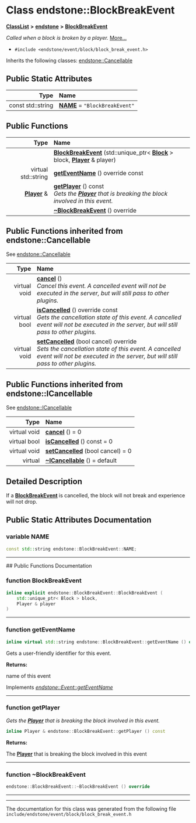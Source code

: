 

# Class endstone::BlockBreakEvent



[**ClassList**](annotated.md) **>** [**endstone**](namespaceendstone.md) **>** [**BlockBreakEvent**](classendstone_1_1BlockBreakEvent.md)



_Called when a block is broken by a player._ [More...](#detailed-description)

* `#include <endstone/event/block/block_break_event.h>`



Inherits the following classes: [endstone::Cancellable](classendstone_1_1Cancellable.md)
































## Public Static Attributes

| Type | Name |
| ---: | :--- |
|  const std::string | [**NAME**](#variable-name)   = `"BlockBreakEvent"`<br> |










































## Public Functions

| Type | Name |
| ---: | :--- |
|   | [**BlockBreakEvent**](#function-blockbreakevent) (std::unique\_ptr&lt; [**Block**](classendstone_1_1Block.md) &gt; block, [**Player**](classendstone_1_1Player.md) & player) <br> |
| virtual std::string | [**getEventName**](#function-geteventname) () override const<br> |
|  [**Player**](classendstone_1_1Player.md) & | [**getPlayer**](#function-getplayer) () const<br>_Gets the_ [_**Player**_](classendstone_1_1Player.md) _that is breaking the block involved in this event._ |
|   | [**~BlockBreakEvent**](#function-blockbreakevent) () override<br> |


## Public Functions inherited from endstone::Cancellable

See [endstone::Cancellable](classendstone_1_1Cancellable.md)

| Type | Name |
| ---: | :--- |
| virtual void | [**cancel**](classendstone_1_1Cancellable.md#function-cancel) () <br>_Cancel this event. A cancelled event will not be executed in the server, but will still pass to other plugins._  |
| virtual bool | [**isCancelled**](classendstone_1_1Cancellable.md#function-iscancelled) () override const<br>_Gets the cancellation state of this event. A cancelled event will not be executed in the server, but will still pass to other plugins._  |
| virtual void | [**setCancelled**](classendstone_1_1Cancellable.md#function-setcancelled) (bool cancel) override<br>_Sets the cancellation state of this event. A cancelled event will not be executed in the server, but will still pass to other plugins._  |


## Public Functions inherited from endstone::ICancellable

See [endstone::ICancellable](classendstone_1_1ICancellable.md)

| Type | Name |
| ---: | :--- |
| virtual void | [**cancel**](classendstone_1_1ICancellable.md#function-cancel) () = 0<br> |
| virtual bool | [**isCancelled**](classendstone_1_1ICancellable.md#function-iscancelled) () const = 0<br> |
| virtual void | [**setCancelled**](classendstone_1_1ICancellable.md#function-setcancelled) (bool cancel) = 0<br> |
| virtual  | [**~ICancellable**](classendstone_1_1ICancellable.md#function-icancellable) () = default<br> |
















































































## Detailed Description


If a [**BlockBreakEvent**](classendstone_1_1BlockBreakEvent.md) is cancelled, the block will not break and experience will not drop. 


    
## Public Static Attributes Documentation




### variable NAME 

```C++
const std::string endstone::BlockBreakEvent::NAME;
```




<hr>
## Public Functions Documentation




### function BlockBreakEvent 

```C++
inline explicit endstone::BlockBreakEvent::BlockBreakEvent (
    std::unique_ptr< Block > block,
    Player & player
) 
```




<hr>



### function getEventName 

```C++
inline virtual std::string endstone::BlockBreakEvent::getEventName () override const
```



Gets a user-friendly identifier for this event.




**Returns:**

name of this event 





        
Implements [*endstone::Event::getEventName*](classendstone_1_1Event.md#function-geteventname)


<hr>



### function getPlayer 

_Gets the_ [_**Player**_](classendstone_1_1Player.md) _that is breaking the block involved in this event._
```C++
inline Player & endstone::BlockBreakEvent::getPlayer () const
```





**Returns:**

The [**Player**](classendstone_1_1Player.md) that is breaking the block involved in this event 





        

<hr>



### function ~BlockBreakEvent 

```C++
endstone::BlockBreakEvent::~BlockBreakEvent () override
```




<hr>

------------------------------
The documentation for this class was generated from the following file `include/endstone/event/block/block_break_event.h`

